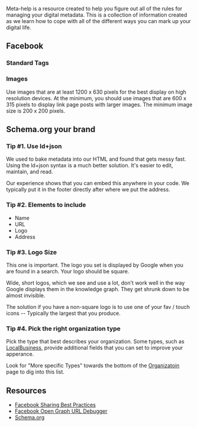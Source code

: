 Meta-help is a resource created to help you figure out all of the rules for managing your digital metadata. This is a collection of information created as we learn how to cope with all of the different ways you can mark up your digital life.

## Facebook

### Standard Tags

  <meta property="og:site_name" content="">
  <meta property="og:title" content="">
  <meta property="og:image" content="">
  <meta property="og:url" content="">
  <meta property="og:description" content="">
  <meta property="article:author" content="" />
  <meta property="article:publisher" content="" />
  <meta property="og:type" content="" />

### Images

Use images that are at least 1200 x 630 pixels for the best display on high resolution devices. At the minimum, you should use images that are 600 x 315 pixels to display link page posts with larger images. The minimum image size is 200 x 200 pixels.

## Schema.org your brand

### Tip #1. Use ld+json

We used to bake metadata into our HTML and found that gets messy fast. Using the ld+json syntax is a much better solution. It's easier to edit, maintain, and read. 

Our experience shows that you can embed this anywhere in your code. We typically put it in the footer directly after where we put the address.

### Tip #2. Elements to include

* Name
* URL
* Logo
* Address

### Tip #3. Logo Size

This one is important. The logo you set is displayed by Google when you are found in a search. Your logo should be square. 

Wide, short logos, which we see and use a lot, don't work well in the way Google displays them in the knowledge graph. They get shrunk down to be almost invisible.

The solution if you have a non-square logo is to use one of your fav / touch icons -- Typically the largest that you produce.

### Tip #4. Pick the right organization type

Pick the type that best describes your organization. Some types, such as [LocalBusiness](http://schema.org/LocalBusiness), provide additional fields that you can set to improve your apperance.

Look for "More specific Types" towards the bottom of the [Organizatoin](http://schema.org/Organization) page to dig into this list.

## Resources

* [Facebook Sharing Best Practices](https://developers.facebook.com/docs/sharing/best-practices)
* [Facebook Open Graph URL Debugger](https://developers.facebook.com/tools/debug)
* [Schema.org](http://schema.org/)
